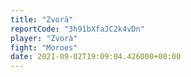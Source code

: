 ```yaml
---
title: "Zvorà"
reportCode: "3h91bXfaJC2k4vDn"
player: "Zvorà"
fight: "Moroes"
date: 2021-09-02T19:09:04.426000+00:00
---
```

